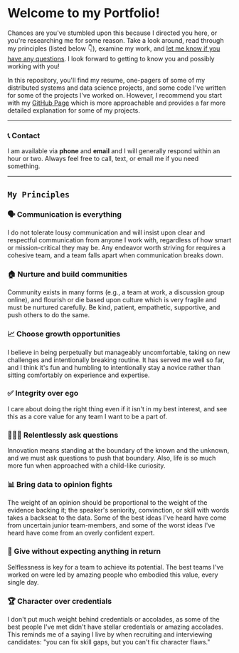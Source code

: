 # Welcome to my Portfolio!

Chances are you've stumbled upon this because I directed you here, or you're researching me for some reason. Take a look around, read through my principles (listed below 👇), examine my work, and [let me know if you have any questions](mailto:ricardofrankbarrera@gmail.com). I look forward to getting to know you and possibly working with you!

In this repository, you'll find my resume, one-pagers of some of my distributed systems and data science projects, and some code I've written for some of the projects I've worked on. However, I recommend you start with my [GitHub Page](https://ricardofrankbarrera.github.io/Data-Science-Portfolio/) which is more approachable and provides a far more detailed explanation for some of my projects.

*****************

### 📞 Contact

I am available via **phone** and **email** and I will generally respond within an hour or two. Always feel free to call, text, or email me if you need something.

**********

## `My Principles`

### 🗣 Communication is everything
I do not tolerate lousy communication and will insist upon clear and respectful communication from anyone I work with, regardless of how smart or mission-critical they may be. Any endeavor worth striving for requires a cohesive team, and a team falls apart when communication breaks down.

### 🏠 Nurture and build communities
Community exists in many forms (e.g., a team at work, a discussion group online), and flourish or die based upon culture which is very fragile and must be nurtured carefully. Be kind, patient, empathetic, supportive, and push others to do the same.

### 📈 Choose growth opportunities
I believe in being perpetually but manageably uncomfortable, taking on new challenges and intentionally breaking routine. It has served me well so far, and I think it's fun and humbling to intentionally stay a novice rather than sitting comfortably on experience and expertise. 

### ✅ Integrity over ego
I care about doing the right thing even if it isn't in my best interest, and see this as a core value for any team I want to be a part of.

### 🙋🏻‍♂️ Relentlessly ask questions
Innovation means standing at the boundary of the known and the unknown, and we must ask questions to push that boundary. Also, life is so much more fun when approached with a child-like curiosity.

### 📊 Bring data to opinion fights
The weight of an opinion should be proportional to the weight of the evidence backing it; the speaker's seniority, convinction, or skill with words takes a backseat to the data. Some of the best ideas I've heard have come from uncertain junior team-members, and some of the worst ideas I've heard have come from an overly confident expert.

### 🎁 Give without expecting anything in return
Selflessness is key for a team to achieve its potential. The best teams I've worked on were led by amazing people who embodied this value, every single day.

### 🏆 Character over credentials
I don't put much weight behind credentials or accolades, as some of the best people I've met didn't have stellar credentials or amazing accolades. This reminds me of a saying I live by when recruiting and interviewing candidates: "you can fix skill gaps, but you can't fix character flaws."
